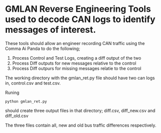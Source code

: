 # GMLAN Reverse Engineering Tools used to decode CAN logs to identify messages of interest. 

These tools should allow an engineer recording CAN traffic using the Comma Ai Panda to do the following; 
1. Process Control and Test Logs, creating a diff output of the two 
2. Process Diff outputs for new messages relative to the control
3. Process Diff outpurs for missing messages relatie to the control 

The working directory with the gmlan_ret.py file should have two can logs in, control.csv and test.csv. 

Runing 
```
python gmlan_ret.py 
```
should create three output files in that directory; diff.csv, diff_new.csv and diff_old.csv 

The three files contain all, new and old bus traffic differences respectively. 
